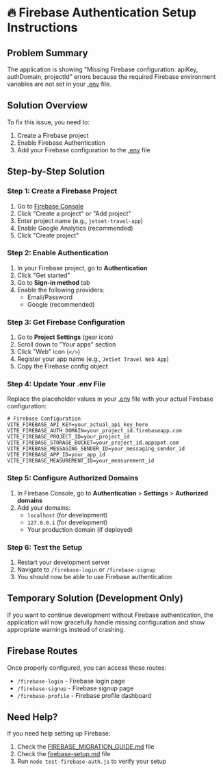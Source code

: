 # 🔥 Firebase Authentication Setup Instructions

## Problem Summary

The application is showing "Missing Firebase configuration: apiKey, authDomain, projectId" errors because the required Firebase environment variables are not set in your [.env](file:///Users/yashwanthreddy/Desktop/JETSET13/.env) file.

## Solution Overview

To fix this issue, you need to:

1. Create a Firebase project
2. Enable Firebase Authentication
3. Add your Firebase configuration to the [.env](file:///Users/yashwanthreddy/Desktop/JETSET13/.env) file

## Step-by-Step Solution

### Step 1: Create a Firebase Project

1. Go to [Firebase Console](https://console.firebase.google.com/)
2. Click "Create a project" or "Add project"
3. Enter project name (e.g., `jetset-travel-app`)
4. Enable Google Analytics (recommended)
5. Click "Create project"

### Step 2: Enable Authentication

1. In your Firebase project, go to **Authentication**
2. Click "Get started"
3. Go to **Sign-in method** tab
4. Enable the following providers:
   - Email/Password
   - Google (recommended)

### Step 3: Get Firebase Configuration

1. Go to **Project Settings** (gear icon)
2. Scroll down to "Your apps" section
3. Click "Web" icon (`</>`)
4. Register your app name (e.g., `JetSet Travel Web App`)
5. Copy the Firebase config object

### Step 4: Update Your .env File

Replace the placeholder values in your [.env](file:///Users/yashwanthreddy/Desktop/JETSET13/.env) file with your actual Firebase configuration:

```env
# Firebase Configuration
VITE_FIREBASE_API_KEY=your_actual_api_key_here
VITE_FIREBASE_AUTH_DOMAIN=your_project_id.firebaseapp.com
VITE_FIREBASE_PROJECT_ID=your_project_id
VITE_FIREBASE_STORAGE_BUCKET=your_project_id.appspot.com
VITE_FIREBASE_MESSAGING_SENDER_ID=your_messaging_sender_id
VITE_FIREBASE_APP_ID=your_app_id
VITE_FIREBASE_MEASUREMENT_ID=your_measurement_id
```

### Step 5: Configure Authorized Domains

1. In Firebase Console, go to **Authentication** > **Settings** > **Authorized domains**
2. Add your domains:
   - `localhost` (for development)
   - `127.0.0.1` (for development)
   - Your production domain (if deployed)

### Step 6: Test the Setup

1. Restart your development server
2. Navigate to `/firebase-login` or `/firebase-signup`
3. You should now be able to use Firebase authentication

## Temporary Solution (Development Only)

If you want to continue development without Firebase authentication, the application will now gracefully handle missing configuration and show appropriate warnings instead of crashing.

## Firebase Routes

Once properly configured, you can access these routes:
- `/firebase-login` - Firebase login page
- `/firebase-signup` - Firebase signup page
- `/firebase-profile` - Firebase profile dashboard

## Need Help?

If you need help setting up Firebase:
1. Check the [FIREBASE_MIGRATION_GUIDE.md](file:///Users/yashwanthreddy/Desktop/JETSET13/FIREBASE_MIGRATION_GUIDE.md) file
2. Check the [firebase-setup.md](file:///Users/yashwanthreddy/Desktop/JETSET13/firebase-setup.md) file
3. Run `node test-firebase-auth.js` to verify your setup